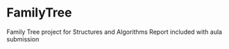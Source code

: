 # FamilyTree
Family Tree project for Structures and Algorithms
Report included with aula submission
